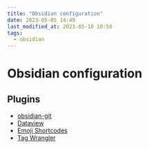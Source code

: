 ```yaml
---
title: "Obsidian configuration"
date: 2023-05-05 14:49
last_modified_at: 2023-05-10 10:50
tags:
  - obsidian
---
```


# Obsidian configuration

## Plugins

- [obsidian-git](https://github.com/denolehov/obsidian-git)
- [Dataview](https://blacksmithgu.github.io/obsidian-dataview/)
- [Emoji Shortcodes](https://github.com/phibr0/obsidian-emoji-shortcodes)
- [Tag Wrangler](https://github.com/pjeby/tag-wrangler)
